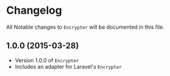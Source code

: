 # Changelog

All Notable changes to `Encrypter` will be documented in this file.

## 1.0.0 (2015-03-28)

- Version 1.0.0 of `Encrypter`
- Includes an adapter for Laravel's `Encrypter`